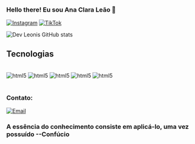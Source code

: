 ### Hello there! Eu sou Ana Clara Leão 👋

[![Instagram](https://img.shields.io/badge/Instagram-E4405F?style=for-the-badge&logo=instagram&logoColor=white)](https://www.instagram.com/aanaclaraleao/)
[![TikTok](    https://img.shields.io/badge/TikTok-000000?style=for-the-badge&logo=tiktok&logoColor=white)](https://www.tiktok.com/@aanaclaraleao?lang=pt-BR)

![Dev Leonis GitHub stats](https://github-readme-stats.vercel.app/api?username=devleoniso&show_icons=true&theme=tokyonight)

## Tecnologias

<div style="display: inline_block"> <br/>
    <img align="center" alt="html5" src=https://img.shields.io/badge/HTML5-E34F26?style=for-the-badge&logo=html5&logoColor=white>    
  <img align="center" alt="html5" src=https://img.shields.io/badge/CSS3-1572B6?style=for-the-badge&logo=css3&logoColor=white>    
  <img align="center" alt="html5" src=https://img.shields.io/badge/JavaScript-323330?style=for-the-badge&logo=javascript&logoColor=F7DF1E>    
  <img align="center" alt="html5" src=https://img.shields.io/badge/C-00599C?style=for-the-badge&logo=c&logoColor=white>
  <img align="center" alt="html5" src=https://img.shields.io/badge/Python-14354C?style=for-the-badge&logo=python&logoColor=white>
</div><br/>

### Contato:
[![Email](https://img.shields.io/badge/Gmail-D14836?style=for-the-badge&logo=gmail&logoColor=white)](anaclaraleaoferreira@gmail.com)

### A essência do conhecimento consiste em aplicá-lo, uma vez possuído --Confúcio
